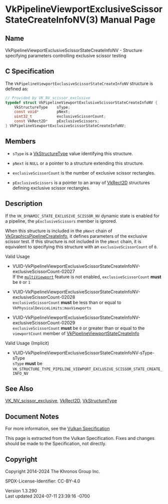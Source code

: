 # VkPipelineViewportExclusiveScissorStateCreateInfoNV(3) Manual Page

## Name

VkPipelineViewportExclusiveScissorStateCreateInfoNV - Structure
specifying parameters controlling exclusive scissor testing



## <a href="#_c_specification" class="anchor"></a>C Specification

The `VkPipelineViewportExclusiveScissorStateCreateInfoNV` structure is
defined as:

``` c
// Provided by VK_NV_scissor_exclusive
typedef struct VkPipelineViewportExclusiveScissorStateCreateInfoNV {
    VkStructureType    sType;
    const void*        pNext;
    uint32_t           exclusiveScissorCount;
    const VkRect2D*    pExclusiveScissors;
} VkPipelineViewportExclusiveScissorStateCreateInfoNV;
```

## <a href="#_members" class="anchor"></a>Members

- `sType` is a [VkStructureType](https://registry.khronos.org/vulkan/specs/1.3-extensions/man/html/VkStructureType.html) value identifying
  this structure.

- `pNext` is `NULL` or a pointer to a structure extending this
  structure.

- `exclusiveScissorCount` is the number of exclusive scissor rectangles.

- `pExclusiveScissors` is a pointer to an array of
  [VkRect2D](https://registry.khronos.org/vulkan/specs/1.3-extensions/man/html/VkRect2D.html) structures defining exclusive scissor
  rectangles.

## <a href="#_description" class="anchor"></a>Description

If the `VK_DYNAMIC_STATE_EXCLUSIVE_SCISSOR_NV` dynamic state is enabled
for a pipeline, the `pExclusiveScissors` member is ignored.

When this structure is included in the `pNext` chain of
[VkGraphicsPipelineCreateInfo](https://registry.khronos.org/vulkan/specs/1.3-extensions/man/html/VkGraphicsPipelineCreateInfo.html), it
defines parameters of the exclusive scissor test. If this structure is
not included in the `pNext` chain, it is equivalent to specifying this
structure with an `exclusiveScissorCount` of `0`.

Valid Usage

- <a
  href="#VUID-VkPipelineViewportExclusiveScissorStateCreateInfoNV-exclusiveScissorCount-02027"
  id="VUID-VkPipelineViewportExclusiveScissorStateCreateInfoNV-exclusiveScissorCount-02027"></a>
  VUID-VkPipelineViewportExclusiveScissorStateCreateInfoNV-exclusiveScissorCount-02027  
  If the <a
  href="https://registry.khronos.org/vulkan/specs/1.3-extensions/html/vkspec.html#features-multiViewport"
  target="_blank" rel="noopener"><code>multiViewport</code></a> feature
  is not enabled, `exclusiveScissorCount` **must** be `0` or `1`

- <a
  href="#VUID-VkPipelineViewportExclusiveScissorStateCreateInfoNV-exclusiveScissorCount-02028"
  id="VUID-VkPipelineViewportExclusiveScissorStateCreateInfoNV-exclusiveScissorCount-02028"></a>
  VUID-VkPipelineViewportExclusiveScissorStateCreateInfoNV-exclusiveScissorCount-02028  
  `exclusiveScissorCount` **must** be less than or equal to
  `VkPhysicalDeviceLimits`::`maxViewports`

- <a
  href="#VUID-VkPipelineViewportExclusiveScissorStateCreateInfoNV-exclusiveScissorCount-02029"
  id="VUID-VkPipelineViewportExclusiveScissorStateCreateInfoNV-exclusiveScissorCount-02029"></a>
  VUID-VkPipelineViewportExclusiveScissorStateCreateInfoNV-exclusiveScissorCount-02029  
  `exclusiveScissorCount` **must** be `0` or greater than or equal to
  the `viewportCount` member of
  [VkPipelineViewportStateCreateInfo](https://registry.khronos.org/vulkan/specs/1.3-extensions/man/html/VkPipelineViewportStateCreateInfo.html)

Valid Usage (Implicit)

- <a
  href="#VUID-VkPipelineViewportExclusiveScissorStateCreateInfoNV-sType-sType"
  id="VUID-VkPipelineViewportExclusiveScissorStateCreateInfoNV-sType-sType"></a>
  VUID-VkPipelineViewportExclusiveScissorStateCreateInfoNV-sType-sType  
  `sType` **must** be
  `VK_STRUCTURE_TYPE_PIPELINE_VIEWPORT_EXCLUSIVE_SCISSOR_STATE_CREATE_INFO_NV`

## <a href="#_see_also" class="anchor"></a>See Also

[VK_NV_scissor_exclusive](https://registry.khronos.org/vulkan/specs/1.3-extensions/man/html/VK_NV_scissor_exclusive.html),
[VkRect2D](https://registry.khronos.org/vulkan/specs/1.3-extensions/man/html/VkRect2D.html), [VkStructureType](https://registry.khronos.org/vulkan/specs/1.3-extensions/man/html/VkStructureType.html)

## <a href="#_document_notes" class="anchor"></a>Document Notes

For more information, see the <a
href="https://registry.khronos.org/vulkan/specs/1.3-extensions/html/vkspec.html#VkPipelineViewportExclusiveScissorStateCreateInfoNV"
target="_blank" rel="noopener">Vulkan Specification</a>

This page is extracted from the Vulkan Specification. Fixes and changes
should be made to the Specification, not directly.

## <a href="#_copyright" class="anchor"></a>Copyright

Copyright 2014-2024 The Khronos Group Inc.

SPDX-License-Identifier: CC-BY-4.0

Version 1.3.290  
Last updated 2024-07-11 23:39:16 -0700
